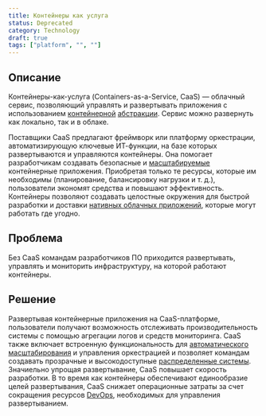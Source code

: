 ```yaml
---
title: Контейнеры как услуга
status: Deprecated
category: Technology
draft: true
tags: ["platform", "", ""]
---
```


## Описание

Контейнеры-как-услуга (Containers-as-a-Service, CaaS) — облачный сервис, 
позволяющий управлять и развертывать приложения с использованием [контейнерной](/container/) [абстракции](/abstraction/).
Сервис можно развернуть как локально, так и в облаке.

Поставщики CaaS предлагают фреймворк или платформу оркестрации, 
автоматизирующую ключевые ИТ-функции, на базе которых развертываются и управляются контейнеры.
Она помогает разработчикам создавать безопасные и [масштабируемые](/scalability/) контейнерные приложения.
Приобретая только те ресурсы, которые им необходимы (планирование, балансировку нагрузки и т. д.), 
пользователи экономят средства и повышают эффективность.
Контейнеры позволяют создавать целостные окружения для быстрой разработки и 
доставки [нативных облачных приложений](/cloud-native-apps/), которые могут работать где угодно.

## Проблема

Без CaaS командам разработчиков ПО приходится развертывать, управлять и мониторить 
инфраструктуру, на которой работают контейнеры.

## Решение

Развертывая контейнерные приложения на CaaS-платформе, 
пользователи получают возможность отслеживать производительность системы с помощью агрегации логов и средств мониторинга.
CaaS также включает встроенную функциональность для [автоматического масштабирования](/auto-scaling/) и управления оркестрацией 
и позволяет командам создавать прозрачные и высокодоступные [распределенные системы](/distributed-systems/).
Значиельно упрощая развертывание, CaaS повышает скорость разработки.
В то время как контейнеры обеспечивают единообразие целей развертывания, 
CaaS снижает операционные затраты за счет сокращения ресурсов [DevOps](/devops/), необходимых для управления развертыванием.
